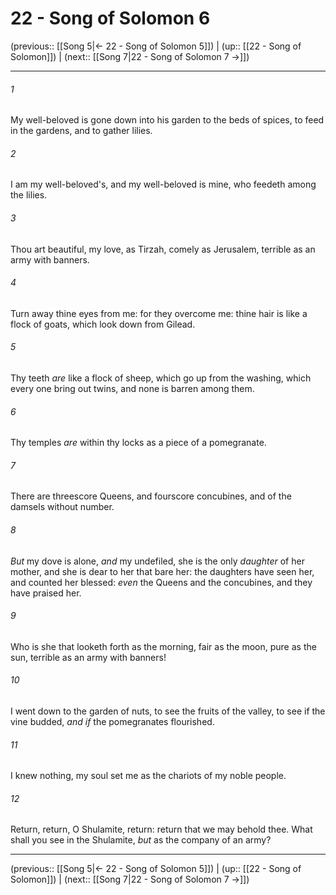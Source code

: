 # 22 - Song of Solomon 6

(previous:: [[Song 5|← 22 - Song of Solomon 5]]) | (up:: [[22 - Song of Solomon]]) | (next:: [[Song 7|22 - Song of Solomon 7 →]])

***


###### 1 
My well-beloved is gone down into his garden to the beds of spices, to feed in the gardens, and to gather lilies. 

###### 2 
I am my well-beloved's, and my well-beloved is mine, who feedeth among the lilies. 

###### 3 
Thou art beautiful, my love, as Tirzah, comely as Jerusalem, terrible as an army with banners. 

###### 4 
Turn away thine eyes from me: for they overcome me: thine hair is like a flock of goats, which look down from Gilead. 

###### 5 
Thy teeth _are_ like a flock of sheep, which go up from the washing, which every one bring out twins, and none is barren among them. 

###### 6 
Thy temples _are_ within thy locks as a piece of a pomegranate. 

###### 7 
There are threescore Queens, and fourscore concubines, and of the damsels without number. 

###### 8 
_But_ my dove is alone, _and_ my undefiled, she is the only _daughter_ of her mother, and she is dear to her that bare her: the daughters have seen her, and counted her blessed: _even_ the Queens and the concubines, and they have praised her. 

###### 9 
Who is she that looketh forth as the morning, fair as the moon, pure as the sun, terrible as an army with banners! 

###### 10 
I went down to the garden of nuts, to see the fruits of the valley, to see if the vine budded, _and if_ the pomegranates flourished. 

###### 11 
I knew nothing, my soul set me as the chariots of my noble people. 

###### 12 
Return, return, O Shulamite, return: return that we may behold thee. What shall you see in the Shulamite, _but_ as the company of an army?

***

(previous:: [[Song 5|← 22 - Song of Solomon 5]]) | (up:: [[22 - Song of Solomon]]) | (next:: [[Song 7|22 - Song of Solomon 7 →]])

